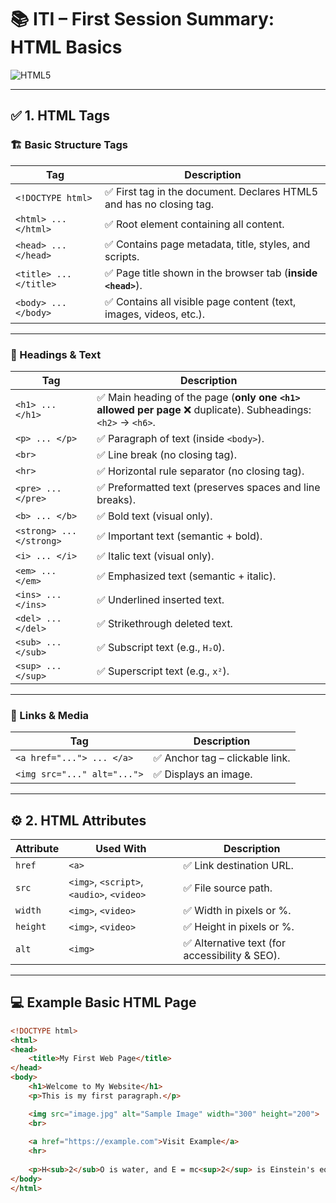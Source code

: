 # 📚 ITI – First Session Summary: HTML Basics

![HTML5](https://img.shields.io/badge/HTML5-E34F26?style=for-the-badge&logo=html5&logoColor=white)

---

## ✅ 1. HTML Tags

### 🏗 Basic Structure Tags
| Tag | Description |
|-----|-------------|
| `<!DOCTYPE html>` | ✅ First tag in the document. Declares HTML5 and has no closing tag. |
| `<html> ... </html>` | ✅ Root element containing all content. |
| `<head> ... </head>` | ✅ Contains page metadata, title, styles, and scripts. |
| `<title> ... </title>` | ✅ Page title shown in the browser tab (**inside `<head>`**). |
| `<body> ... </body>` | ✅ Contains all visible page content (text, images, videos, etc.). |

---

### 📄 Headings & Text
| Tag | Description |
|-----|-------------|
| `<h1> ... </h1>` | ✅ Main heading of the page (**only one `<h1>` allowed per page** ❌ duplicate). Subheadings: `<h2>` → `<h6>`. |
| `<p> ... </p>` | ✅ Paragraph of text (inside `<body>`). |
| `<br>` | ✅ Line break (no closing tag). |
| `<hr>` | ✅ Horizontal rule separator (no closing tag). |
| `<pre> ... </pre>` | ✅ Preformatted text (preserves spaces and line breaks). |
| `<b> ... </b>` | ✅ Bold text (visual only). |
| `<strong> ... </strong>` | ✅ Important text (semantic + bold). |
| `<i> ... </i>` | ✅ Italic text (visual only). |
| `<em> ... </em>` | ✅ Emphasized text (semantic + italic). |
| `<ins> ... </ins>` | ✅ Underlined inserted text. |
| `<del> ... </del>` | ✅ Strikethrough deleted text. |
| `<sub> ... </sub>` | ✅ Subscript text (e.g., `H₂O`). |
| `<sup> ... </sup>` | ✅ Superscript text (e.g., `x²`). |

---

### 🔗 Links & Media
| Tag | Description |
|-----|-------------|
| `<a href="..."> ... </a>` | ✅ Anchor tag – clickable link. |
| `<img src="..." alt="...">` | ✅ Displays an image. |

---

## ⚙ 2. HTML Attributes

| Attribute | Used With | Description |
|-----------|-----------|-------------|
| `href` | `<a>` | ✅ Link destination URL. |
| `src` | `<img>`, `<script>`, `<audio>`, `<video>` | ✅ File source path. |
| `width` | `<img>`, `<video>` | ✅ Width in pixels or %. |
| `height` | `<img>`, `<video>` | ✅ Height in pixels or %. |
| `alt` | `<img>` | ✅ Alternative text (for accessibility & SEO). |

---

## 💻 Example Basic HTML Page

```html
<!DOCTYPE html>
<html>
<head>
    <title>My First Web Page</title>
</head>
<body>
    <h1>Welcome to My Website</h1>
    <p>This is my first paragraph.</p>

    <img src="image.jpg" alt="Sample Image" width="300" height="200">
    <br>
    
    <a href="https://example.com">Visit Example</a>
    <hr>
    
    <p>H<sub>2</sub>O is water, and E = mc<sup>2</sup> is Einstein's equation.</p>
</body>
</html>

